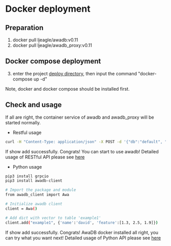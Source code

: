 # Docker deployment

## Preparation

1. docker pull ljeagle/awadb:v0.11
2. docker pull ljeagle/awadb_proxy:v0.11

## Docker compose deployment

3. enter the project [deploy directory](https://github.com/awa-ai/awadb/tree/main/deploy), then input the command "docker-compose up -d"

Note, docker and docker compose should be installed first.

## Check and usage

If all are right, the container service of awadb and awadb_proxy will be started normally.

- Restful usage 
```bash
curl -H "Content-Type: application/json" -X POST -d '{"db":"default", "table":"test", "docs":[{"_id":1, "name":"lj", "age":23 "f":[1,0]},{"_id":2, "name":"david", "age":32, "f":[1,2]}]}' http://localhost:8080/add
```
If show add successfully. Congrats! You can start to use awadb!
Detailed usage of RESTful API please see [here](https://github.com/awa-ai/awadb/tree/main/docs/restful_tutorial.md)

- Python usage

```bash
pip3 install grpcio
pip3 install awadb-client

# Import the package and module
from awadb_client import Awa

# Initialize awadb client
client = Awa()

# Add dict with vector to table 'example1'
client.add("example1", {'name':'david', 'feature':[1.3, 2.5, 1.9]})
```
If show add successfully. Congrats! AwaDB docker installed all right, you can try what you want next!
Detailed usage of Python API please see [here](https://ljeagle.github.io/awadb/)
